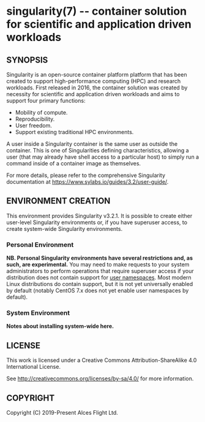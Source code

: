 # singularity(7) -- container solution for scientific and application driven workloads

## SYNOPSIS

Singularity is an open-source container platform platform that has
been created to support high-performance computing (HPC) and research
workloads. First released in 2016, the container solution was created
by necessity for scientific and application driven workloads and aims
to support four primary functions:

  * Mobility of compute.
  * Reproducibility.
  * User freedom.
  * Support existing traditional HPC environments.

A user inside a Singularity container is the same user as outside the
container. This is one of Singularities defining characteristics,
allowing a user (that may already have shell access to a particular
host) to simply run a command inside of a container image as
themselves.

For more details, please refer to the comprehensive Singularity
documentation at <https://www.sylabs.io/guides/3.2/user-guide/>.

## ENVIRONMENT CREATION

This environment provides Singularity v3.2.1. It is possible to create
either user-level Singularity environments or, if you have superuser
access, to create system-wide Singularity environments.

### Personal Environment

**NB. Personal Singularity environments have several restrictions and,
as such, are experimental.** You may need to make requests to your
system administrators to perform operations that require superuser
access if your distribution does not contain support for [user
namespaces](http://man7.org/linux/man-pages/man7/user_namespaces.7.html). Most
modern Linux distributions do contain support, but it is not yet
universally enabled by default (notably CentOS 7.x does not yet enable
user namespaces by default).

### System Environment

**Notes about installing system-wide here.**

## LICENSE

This work is licensed under a Creative Commons Attribution-ShareAlike
4.0 International License.

See <http://creativecommons.org/licenses/by-sa/4.0/> for more
information.

## COPYRIGHT

Copyright (C) 2019-Present Alces Flight Ltd.
